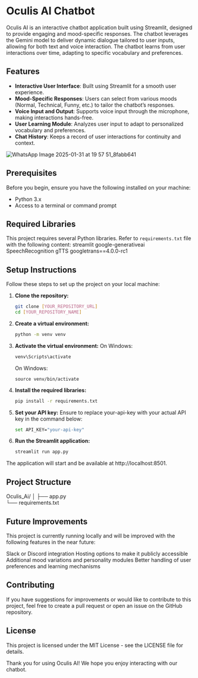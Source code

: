 # Oculis AI Chatbot

Oculis AI is an interactive chatbot application built using Streamlit, designed to provide engaging and mood-specific responses. The chatbot leverages the Gemini model to deliver dynamic dialogue tailored to user inputs, allowing for both text and voice interaction. The chatbot learns from user interactions over time, adapting to specific vocabulary and preferences.

## Features

- **Interactive User Interface**: Built using Streamlit for a smooth user experience.
- **Mood-Specific Responses**: Users can select from various moods (Normal, Technical, Funny, etc.) to tailor the chatbot’s responses.
- **Voice Input and Output**: Supports voice input through the microphone, making interactions hands-free.
- **User Learning Module**: Analyzes user input to adapt to personalized vocabulary and preferences.
- **Chat History**: Keeps a record of user interactions for continuity and context.

![WhatsApp Image 2025-01-31 at 19 57 51_8fabb641](https://github.com/user-attachments/assets/295cc17f-78d9-42bb-bddc-f35af4e0340b)


## Prerequisites

Before you begin, ensure you have the following installed on your machine:

- Python 3.x
- Access to a terminal or command prompt

## Required Libraries

This project requires several Python libraries. Refer to `requirements.txt` file with the following content:
streamlit google-generativeai SpeechRecognition gTTS googletrans==4.0.0-rc1

## Setup Instructions

Follow these steps to set up the project on your local machine:

1. **Clone the repository:**
   ```bash
   git clone [YOUR_REPOSITORY_URL]
   cd [YOUR_REPOSITORY_NAME]
   ```
2. **Create a virtual environment:**
   ```bash
   python -m venv venv
   ```
3. **Activate the virtual environment:**
   On Windows:
   ```bash
   venv\Scripts\activate
   ```
   On Windows:
   ```MacOs/Linux
   source venv/bin/activate
   ```
4. **Install the required libraries:**
   ```bash
   pip install -r requirements.txt
   ```
5. **Set your API key:** Ensure to replace your-api-key with your actual API key in the command below:
   ```bash
   set API_KEY="your-api-key"
   ```
6. **Run the Streamlit application:**
   ```bash
   streamlit run app.py
   ```
The application will start and be available at http://localhost:8501.

## Project Structure
Oculis_Ai/
│
├── app.py                
└── requirements.txt     

## Future Improvements
This project is currently running locally and will be improved with the following features in the near future:

Slack or Discord integration
Hosting options to make it publicly accessible
Additional mood variations and personality modules
Better handling of user preferences and learning mechanisms

## Contributing
If you have suggestions for improvements or would like to contribute to this project, feel free to create a pull request or open an issue on the GitHub repository.

## License
This project is licensed under the MIT License - see the LICENSE file for details.

Thank you for using Oculis AI! We hope you enjoy interacting with our chatbot.
   


